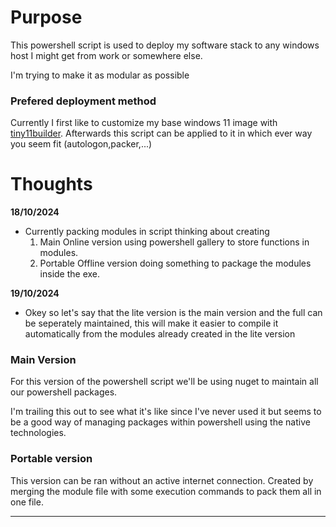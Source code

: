 # Purpose

This powershell script is used to deploy my software stack to any windows host I might get from work or somewhere else.

I'm trying to make it as modular as possible 

### Prefered deployment method

Currently I first like to customize my base windows 11 image with [tiny11builder](https://github.com/ntdevlabs/tiny11builder). Afterwards this script can be applied to it in which ever way you seem fit (autologon,packer,...)

# Thoughts

**18/10/2024**
- Currently packing modules in script thinking about creating
    1. Main Online version using powershell gallery to store functions in modules.
    2. Portable Offline version doing something to package the modules inside the exe. 

**19/10/2024**
- Okey so let's say that the lite version is the main version and the full can be seperately maintained, this will make it easier to compile it automatically from the modules already created in the lite version

### Main Version

For this version of the powershell script we'll be using nuget to maintain all our powershell packages.

I'm trailing this out to see what it's like since I've never used it but seems to be a good way of managing packages within powershell using the native technologies.

### Portable version

This version can be ran without an active internet connection. Created by merging the module file with some execution commands to pack them all in one file.



---

[//]: # (**to be merged with above docs**)

